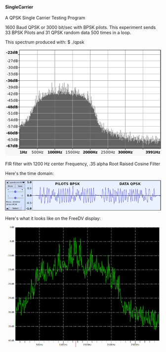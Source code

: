 #### SingleCarrier
A QPSK Single Carrier Testing Program

1600 Baud QPSK or 3000 bit/sec with BPSK pilots. This experiment sends 33 BPSK Pilots and 31 QPSK random data 500 times in a loop.

This spectrum produced with: $ ./qpsk  

![My image](https://raw.githubusercontent.com/srsampson/SingleCarrier/master/spectrum-filtered.png)

FIR filter with 1200 Hz center Frequency, .35 alpha Root Raised Cosine Filter

Here's the time domain:

![My image](https://raw.githubusercontent.com/srsampson/SingleCarrier/master/time-domain.png)

Here's what it looks like on the FreeDV display:

![My image](https://raw.githubusercontent.com/srsampson/SingleCarrier/master/waveform.png)

